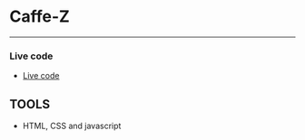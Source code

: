 # Caffe-Z
---

### Live code
- [Live code ](https://issa097.github.io/Caffe-Z/)

## TOOLS 
- HTML, CSS and javascript